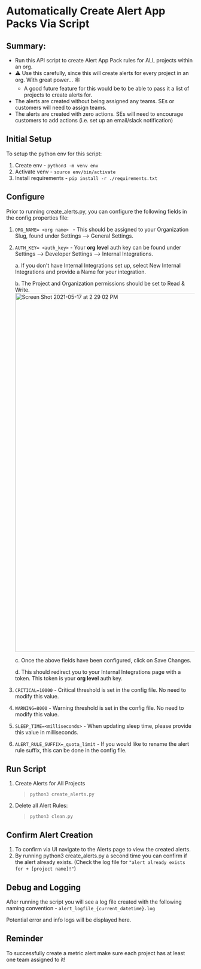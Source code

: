# Automatically Create Alert App Packs Via Script

## Summary:

- Run this API script to create Alert App Pack rules for ALL projects within an org.
- :warning: Use this carefully, since this will create alerts for every project in an org. With great power... :spider_web:
  - A good future feature for this would be to be able to pass it a list of projects to create alerts for. 	
- The alerts are created without being assigned any teams. SEs or customers will need to assign teams.
- The alerts are created with zero actions. SEs will need to encourage customers to add actions (i.e. set up an email/slack notification)

## Initial Setup

To setup the python env for this script:

1. Create env - ```python3 -m venv env```
2. Activate venv - ```source env/bin/activate```
3. Install requirements - ```pip install -r ./requirements.txt```

## Configure

Prior to running create_alerts.py, you can configure the following fields in the config.properties file:

1. `ORG_NAME= <org name> ` - This should be assigned to your Organization Slug, found under Settings --> General Settings.

2. `AUTH_KEY= <auth_key>` - Your **org level** auth key can be found under Settings --> Developer Settings --> Internal Integrations.

    a. If you don't have Internal Integrations set up, select New Internal Integrations and provide a Name for your integration. 

    b. The Project and Organization permissions should be set to Read & Write. 
    <img width="957" alt="Screen Shot 2021-05-17 at 2 29 02 PM" src="https://user-images.githubusercontent.com/82904656/118559227-7849c580-b71c-11eb-83ea-2b7fcdbe9461.png">
    
    c. Once the above fields have been configured, click on Save Changes.

    d. This should redirect you to your Internal Integrations page with a token. This token is your **org level** auth key. 

3. `CRITICAL=10000` - Critical threshold is set in the config file. No need to modify this value. 
4. `WARNING=8000` - Warning threshold is set in the config file. No need to modify this value. 
5. `SLEEP_TIME=<milliseconds>` - When updating sleep time, please provide this value in milliseconds.
6. `ALERT_RULE_SUFFIX=_quota_limit` - If you would like to rename the alert rule suffix, this can be done in the config file. 


## Run Script 

1. Create Alerts for All Projects

    > ```python3 create_alerts.py```

2. Delete all Alert Rules:

    > ```python3 clean.py```


## Confirm Alert Creation

1. To confirm via UI navigate to the Alerts page to view the created alerts.
2. By running python3 create_alerts.py a second time you can confirm if the alert already exists. (Check the log file for `"alert already exists for + [project name]!"`)

## Debug and Logging

After running the script you will see a log file created with the following naming convention - `alert_logfile_{current_datetime}.log`

Potential error and info logs will be displayed here. 

## Reminder

To successfully create a metric alert make sure each project has at least one team assigned to it! 
